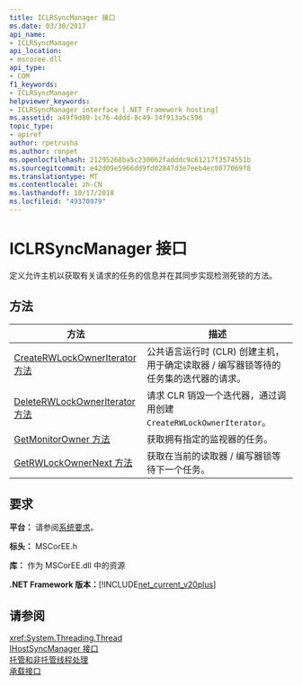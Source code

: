 ```yaml
---
title: ICLRSyncManager 接口
ms.date: 03/30/2017
api_name:
- ICLRSyncManager
api_location:
- mscoree.dll
api_type:
- COM
f1_keywords:
- ICLRSyncManager
helpviewer_keywords:
- ICLRSyncManager interface [.NET Framework hosting]
ms.assetid: a49f9d80-1c76-4ddd-8c49-34f913a5c596
topic_type:
- apiref
author: rpetrusha
ms.author: ronpet
ms.openlocfilehash: 21295268ba5c230062fadddc9c61217f3574551b
ms.sourcegitcommit: e42d09e5966dd9fd02847d3e7eeb4ec0877069f8
ms.translationtype: MT
ms.contentlocale: zh-CN
ms.lasthandoff: 10/17/2018
ms.locfileid: "49370979"
---
```

# <a name="iclrsyncmanager-interface"></a>ICLRSyncManager 接口
定义允许主机以获取有关请求的任务的信息并在其同步实现检测死锁的方法。  
  
## <a name="methods"></a>方法  
  
|方法|描述|  
|------------|-----------------|  
|[CreateRWLockOwnerIterator 方法](iclrsyncmanager-createrwlockowneriterator-method.md)|公共语言运行时 (CLR) 创建主机，用于确定读取器 / 编写器锁等待的任务集的迭代器的请求。|  
|[DeleteRWLockOwnerIterator 方法](iclrsyncmanager-deleterwlockowneriterator-method.md)|请求 CLR 销毁一个迭代器，通过调用创建`CreateRWLockOwnerIterator`。|  
|[GetMonitorOwner 方法](iclrsyncmanager-getmonitorowner-method.md)|获取拥有指定的监视器的任务。|  
|[GetRWLockOwnerNext 方法](iclrsyncmanager-getrwlockownernext-method.md)|获取在当前的读取器 / 编写器锁等待下一个任务。|  
  
## <a name="requirements"></a>要求  
 **平台：** 请参阅[系统要求](../../get-started/system-requirements.md)。  
  
 **标头：** MSCorEE.h  
  
 **库：** 作为 MSCorEE.dll 中的资源  
  
 **.NET Framework 版本：**[!INCLUDE[net_current_v20plus](../../../../includes/net-current-v20plus-md.md)]  
  
## <a name="see-also"></a>请参阅  
 <xref:System.Threading.Thread>  
 [IHostSyncManager 接口](ihostsyncmanager-interface.md)  
 [托管和非托管线程处理](/previous-versions/dotnet/netframework-4.0/5s8ee185(v=vs.100))  
 [承载接口](hosting-interfaces.md)
